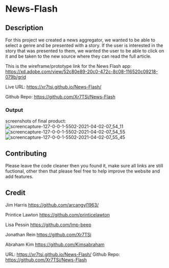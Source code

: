 # News-Flash

## Description
For this project we created a news aggregator, we wanted to be able to select a genre and be presented with a story. If the user is interested in the story that was presented to them, we wanted the user to be able to click on it and be taken to the new source where they can read the full article.

This is the wireframe/prototype link for the News Flash app: https://xd.adobe.com/view/52c80e89-20c0-472c-8c08-116520c09218-079b/grid

Live URL: https://xr7tsi.github.io/News-Flash/

Github Repo: https://github.com/Xr7TSi/News-Flash

### Output
screenshots of final product:
![screencapture-127-0-0-1-5502-2021-04-02-07_54_11](https://user-images.githubusercontent.com/77073582/113413680-355caa00-9389-11eb-949b-241a6e8a2059.png)
![screencapture-127-0-0-1-5502-2021-04-02-07_54_55](https://user-images.githubusercontent.com/77073582/113413686-37266d80-9389-11eb-9cf8-da032cde6efa.png)
![screencapture-127-0-0-1-5502-2021-04-02-07_55_45](https://user-images.githubusercontent.com/77073582/113413687-38f03100-9389-11eb-80db-9f122f26471a.png)

## Contributing
Please leave the code cleaner then you found it, make sure all links are still fuctional, other then that please feel free to help improve the website and add features.

## Credit
Jim Harris
https://github.com/arcangyl1963/

Printice Lawton
https://github.com/printicelawton

Lisa Pessin
https://github.com/lmp-beep

Jonathan Rein
https://github.com/Xr7TSi

Abraham Kim
https://github.com/Kimsabraham

URL: https://xr7tsi.github.io/News-Flash/
Github Repo: https://github.com/Xr7TSi/News-Flash
